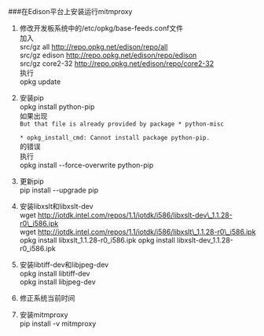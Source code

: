 ###在Edison平台上安装运行mitmproxy

1. 修改开发板系统中的/etc/opkg/base-feeds.conf文件  
加入  
src/gz all http://repo.opkg.net/edison/repo/all  
src/gz edison http://repo.opkg.net/edison/repo/edison  
src/gz core2-32 http://repo.opkg.net/edison/repo/core2-32  
执行  
opkg update  

1. 安装pip  
opkg install python-pip  
如果出现  
   <code>But that file is already provided by package  * python-misc  
    \* opkg\_install\_cmd: Cannot install package python-pip.</code>  
的错误  
执行  
opkg install --force-overwrite python-pip

1. 更新pip  
pip install --upgrade pip

1. 安装libxslt和libxslt-dev  
wget http://iotdk.intel.com/repos/1.1/iotdk/i586/libxslt-dev\_1.1.28-r0\_i586.ipk  
wget http://iotdk.intel.com/repos/1.1/iotdk/i586/libxslt\_1.1.28-r0\_i586.ipk  
opkg install libxslt_1.1.28-r0_i586.ipk
opkg install libxslt-dev_1.1.28-r0_i586.ipk




1. 安装libtiff-dev和libjpeg-dev  
opkg install libtiff-dev  
opkg install libjpeg-dev  


1. 修正系统当前时间

1. 安装mitmproxy  
pip install -v mitmproxy   
